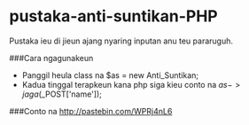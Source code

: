 # pustaka-anti-suntikan-PHP
Pustaka ieu di jieun ajang nyaring inputan anu teu pararuguh.

###Cara ngagunakeun
- Panggil heula class na $as = new Anti_Suntikan;
- Kadua tinggal terapkeun kana php siga kieu conto na $as->jaga($_POST['name']);
 
###Conto na
http://pastebin.com/WPRj4nL6
  
